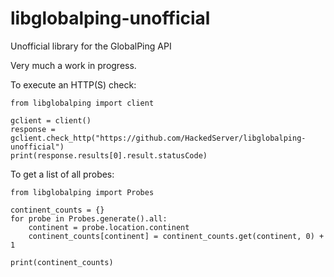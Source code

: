 # libglobalping-unofficial
Unofficial library for the GlobalPing API


Very much a work in progress.



To execute an HTTP(S) check:

```
from libglobalping import client

gclient = client()
response = gclient.check_http("https://github.com/HackedServer/libglobalping-unofficial")
print(response.results[0].result.statusCode)
```

To get a list of all probes:

```
from libglobalping import Probes

continent_counts = {}
for probe in Probes.generate().all:
    continent = probe.location.continent
    continent_counts[continent] = continent_counts.get(continent, 0) + 1

print(continent_counts)
```